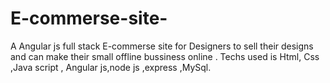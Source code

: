 # E-commerse-site-
A Angular js full stack E-commerse site for Designers to sell their designs and can make their small offline bussiness online . Techs  used is Html, Css ,Java script , Angular js,node js ,express ,MySql.
